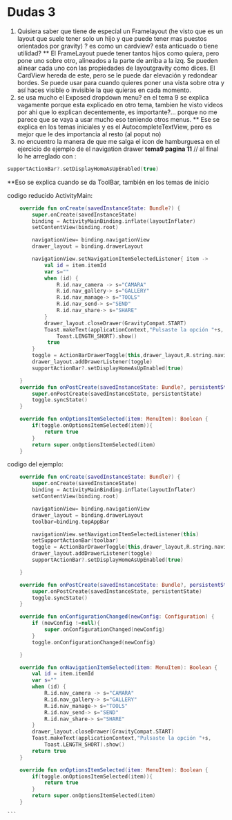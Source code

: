 # Dudas 3

1. Quisiera saber que tiene de especial un Framelayout (he visto que es un layout que suele tener solo un hijo y que puede tener mas puestos orientados por gravity) ? es como un cardview? esta anticuado o tiene utilidad?
** El FrameLayout puede tener tantos hijos como quiera, pero pone uno sobre otro, alineados a la parte de arriba a la izq. Se pueden alinear cada uno con las propiedades de layoutgravity como dices. El CardView hereda de este, pero se le puede dar elevación y redondear bordes. Se puede usar para cuando quieres poner una vista sobre otra y así haces visible o invisible la que quieras en cada momento.
3. se usa mucho el Exposed dropdown menu? en el tema 9 se explica vagamente porque esta explicado en otro tema,  tambien he visto videos por ahi que lo explican decentemente, es importante?... porque no me parece que se vaya a usar mucho eso teniendo otros menus. 
** Ese se explica en los temas iniciales y es el AutocompleteTextView, pero es mejor que le des importancia al resto (al poput no)
4. no encuentro la manera de que me salga el icon de hamburguesa en el ejercicio de ejemplo de el navigation drawer **tema9 pagina 11**
// al final lo he arreglado con :

```kt
supportActionBar?.setDisplayHomeAsUpEnabled(true)
```
**Eso se explica cuando se da ToolBar, también en los temas de inicio

codigo reducido ActivityMain:

```kt
    override fun onCreate(savedInstanceState: Bundle?) {
        super.onCreate(savedInstanceState)
        binding = ActivityMainBinding.inflate(layoutInflater)
        setContentView(binding.root)

        navigationView= binding.navigationView
        drawer_layout = binding.drawerLayout

        navigationView.setNavigationItemSelectedListener{ item ->
            val id = item.itemId
            var s=""
            when (id) {
                R.id.nav_camera -> s="CAMARA"
                R.id.nav_gallery-> s="GALLERY"
                R.id.nav_manage-> s="TOOLS"
                R.id.nav_send-> s="SEND"
                R.id.nav_share-> s="SHARE"
            }
            drawer_layout.closeDrawer(GravityCompat.START)
            Toast.makeText(applicationContext,"Pulsaste la opción "+s,
                Toast.LENGTH_SHORT).show()
             true
        }
        toggle = ActionBarDrawerToggle(this,drawer_layout,R.string.navivigation_open,R.string.navivigation_close)
        drawer_layout.addDrawerListener(toggle)
        supportActionBar?.setDisplayHomeAsUpEnabled(true)

    }
    override fun onPostCreate(savedInstanceState: Bundle?, persistentState: PersistableBundle?) {
        super.onPostCreate(savedInstanceState, persistentState)
        toggle.syncState()
    }

    override fun onOptionsItemSelected(item: MenuItem): Boolean {
        if(toggle.onOptionsItemSelected(item)){
            return true
        }
        return super.onOptionsItemSelected(item)
    }
```

codigo del ejemplo:

````kt
    override fun onCreate(savedInstanceState: Bundle?) {
        super.onCreate(savedInstanceState)
        binding = ActivityMainBinding.inflate(layoutInflater)
        setContentView(binding.root)

        navigationView= binding.navigationView
        drawer_layout = binding.drawerLayout
        toolbar=binding.topAppBar

        navigationView.setNavigationItemSelectedListener(this)
        setSupportActionBar(toolbar)
        toggle = ActionBarDrawerToggle(this,drawer_layout,R.string.navivigation_open,R.string.navivigation_close)
        drawer_layout.addDrawerListener(toggle)
        supportActionBar?.setDisplayHomeAsUpEnabled(true)

    }

    override fun onPostCreate(savedInstanceState: Bundle?, persistentState: PersistableBundle?) {
        super.onPostCreate(savedInstanceState, persistentState)
        toggle.syncState()
    }

    override fun onConfigurationChanged(newConfig: Configuration) {
        if (newConfig !=null){
            super.onConfigurationChanged(newConfig)
        }
        toggle.onConfigurationChanged(newConfig)

    }

    override fun onNavigationItemSelected(item: MenuItem): Boolean {
        val id = item.itemId
        var s=""
        when (id) {
            R.id.nav_camera -> s="CAMARA"
            R.id.nav_gallery-> s="GALLERY"
            R.id.nav_manage-> s="TOOLS"
            R.id.nav_send-> s="SEND"
            R.id.nav_share-> s="SHARE"
        }
        drawer_layout.closeDrawer(GravityCompat.START)
        Toast.makeText(applicationContext,"Pulsaste la opción "+s,
            Toast.LENGTH_SHORT).show()
        return true
    }

    override fun onOptionsItemSelected(item: MenuItem): Boolean {
        if(toggle.onOptionsItemSelected(item)){
            return true
        }
        return super.onOptionsItemSelected(item)
    }

```
